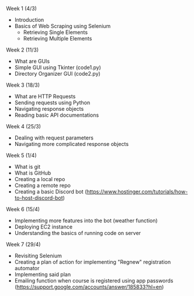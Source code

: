 Week 1 (4/3)
- Introduction
- Basics of Web Scraping using Selenium
    - Retrieving Single Elements
    - Retrieving Multiple Elements

Week 2 (11/3)
- What are GUIs
- Simple GUI using Tkinter (code1.py)
- Directory Organizer GUI (code2.py)

Week 3 (18/3)
- What are HTTP Requests
- Sending requests using Python
- Navigating response objects
- Reading basic API documentations

Week 4 (25/3)
- Dealing with request parameters
- Navigating more complicated response objects

Week 5 (1/4)
- What is git
- What is GitHub
- Creating a local repo
- Creating a remote repo
- Creating a basic Discord bot (https://www.hostinger.com/tutorials/how-to-host-discord-bot)

Week 6 (15/4)
- Implementing more features into the bot (weather function)
- Deploying EC2 instance
- Understanding the basics of running code on server

Week 7 (29/4)
- Revisiting Selenium
- Creating a plan of action for implementing "Regnew" registration automator
- Implementing said plan
- Emailing function when course is registered using app passwords (https://support.google.com/accounts/answer/185833?hl=en)